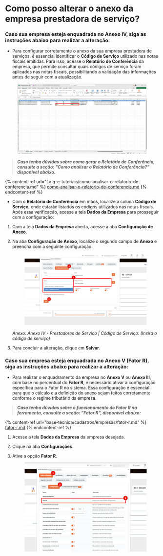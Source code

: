 # Como posso alterar o anexo da empresa prestadora de serviço?

### Caso sua empresa esteja enquadrada no Anexo IV, siga as instruções abaixo para realizar a alteração:

* Para configurar corretamente o anexo da sua empresa prestadora de serviços, é essencial identificar o **Código de Serviço** utilizado nas notas fiscais emitidas. Para isso, acesse o **Relatório de Conferência** da empresa, que permite consultar quais códigos de serviço foram aplicados nas notas fiscais, possibilitando a validação das informações antes de seguir com a atualização.

<figure><img src=".gitbook/assets/image.png" alt=""><figcaption></figcaption></figure>

> _**Caso tenha dúvidas sobre como gerar o Relatório de Conferência, consulte a seção: "Como analisar o Relatório de Conferência?" disponível abaixo.**_

{% content-ref url="f.a.q-e-tutoriais/como-analisar-o-relatorio-de-conferencia.md" %}
[como-analisar-o-relatorio-de-conferencia.md](f.a.q-e-tutoriais/como-analisar-o-relatorio-de-conferencia.md)
{% endcontent-ref %}



* Com o **Relatório de Conferência** em mãos, localize a coluna **Código de Serviço**, onde estarão listados os códigos utilizados nas notas fiscais. Após essa verificação, acesse a tela **Dados da Empresa** para prosseguir com a configuração:

1. Com a tela **Dados da Empresa** aberta, acesse a aba **Configuração de Anexo**.
2.  Na aba **Configuração de Anexo**, localize o segundo campo de **Anexo** e preencha com a seguinte configuração:

    <figure><img src=".gitbook/assets/image (1).png" alt=""><figcaption></figcaption></figure>

    _Anexo: Anexo IV - Prestadores de Serviço | Código de Serviço: (Insira o código de serviço)_


3. Para concluir a alteração, clique em **Salvar**.

### Caso sua empresa esteja enquadrada no Anexo V (Fator R), siga as instruções abaixo para realizar a alteração:

* Para realizar o enquadramento da empresa no **Anexo V** ou **Anexo III**, com base no percentual do **Fator R**, é necessário ativar a configuração específica para o Fator R no sistema. Essa configuração é essencial para que o cálculo e a definição do anexo sejam feitos corretamente conforme o regime tributário da empresa.

> _**Caso tenha dúvidas sobre o funcionamento do Fator R na ferramenta, consulte a seção: "Fator R", disponível abaixo:**_

{% content-ref url="base-tecnica/cadastros/empresas/fator-r.md" %}
[fator-r.md](base-tecnica/cadastros/empresas/fator-r.md)
{% endcontent-ref %}



1. Acesse a tela **Dados da Empresa** da empresa desejada.
2. Clique na aba **Configurações**.
3.  Ative a opção **Fator R**.

    <figure><img src=".gitbook/assets/image (237).png" alt=""><figcaption></figcaption></figure>
